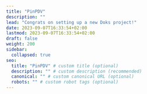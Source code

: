 ```yaml
---
title: "PinPDV"
description: ""
lead: "Congrats on setting up a new Doks project!"
date: 2023-09-07T16:33:54+02:00
lastmod: 2023-09-07T16:33:54+02:00
draft: false
weight: 200
sidebar:
  collapsed: true
seo:
  title: "PinPDV" # custom title (optional)
  description: "" # custom description (recommended)
  canonical: "" # custom canonical URL (optional)
  robots: "" # custom robot tags (optional)
---
```

